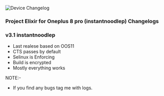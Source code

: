 ![Device Changelog](https://i.imgur.com/C0Wcdr5.png)
### Project Elixir for Oneplus 8 pro (instantnoodlep) Changelogs

### v3.1 instantnoodlep
- Last realese based on OOS11
- CTS passes by default
- Selinux is Enforcing
- Build is encrypted
- Mostly everything works

NOTE:- 
- If you find any bugs tag me with logs.
